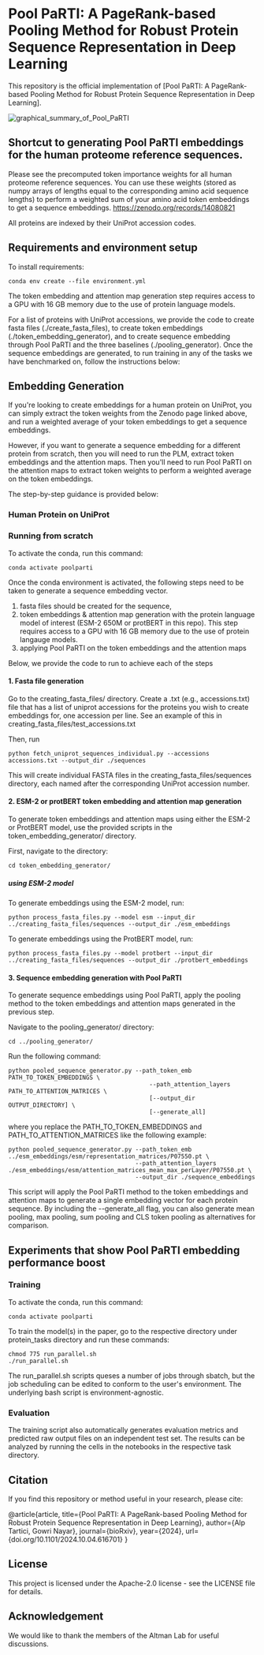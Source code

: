 

# Pool PaRTI: A PageRank-based Pooling Method for Robust Protein Sequence Representation in Deep Learning

This repository is the official implementation of [Pool PaRTI: A PageRank-based Pooling Method for Robust Protein Sequence Representation in Deep Learning]. 

![graphical_summary_of_Pool_PaRTI](https://github.com/user-attachments/assets/e237aafe-d0ed-42b5-ba40-abc04409c030)



## Shortcut to generating Pool PaRTI embeddings for the human proteome reference sequences.
Please see the precomputed token importance weights for all human proteome reference sequences. You can use these weights (stored as numpy arrays of lengths equal to the corresponding amino acid sequence lengths) to perform a weighted sum of your amino acid token embeddings to get a sequence embeddings.
https://zenodo.org/records/14080821 

All proteins are indexed by their UniProt accession codes.

## Requirements and environment setup

To install requirements:

```setup
conda env create --file environment.yml
```
The token embedding and attention map generation step requires access to a GPU with 16 GB memory due to the use of protein language models.

For a list of proteins with UniProt accessions, we provide the code to create fasta files (./create_fasta_files), to create token embeddings (./token_embedding_generator), and to create sequence embedding through Pool PaRTI and the three baselines (./pooling_generator). Once the sequence embeddings are generated, to run training in any of the tasks we have benchmarked on, follow the instructions below:

## Embedding Generation

If you're looking to create embeddings for a human protein on UniProt, you can simply extract the token weights from the Zenodo page linked above, and run a weighted average of your token embeddings to get a sequence embeddings.

However, if you want to generate a sequence embedding for a different protein from scratch, then you will need to run the PLM, extract token embeddings and the attention maps. Then you'll need to run Pool PaRTI on the attention maps to extract token weights to perform a weighted average on the token embeddings. 

The step-by-step guidance is provided below:

### Human Protein on UniProt



### Running from scratch


To activate the conda, run this command:

```activation
conda activate poolparti
```

Once the conda environment is activated, the following steps need to be taken to generate a sequence embedding vector.
1) fasta files should be created for the sequence,
2) token embeddings & attention map generation with the protein language model of interest (ESM-2 650M or protBERT in this repo). This step requires access to a GPU with 16 GB memory due to the use of protein langauge models.
3) applying Pool PaRTI on the token embeddings and the attention maps

Below, we provide the code to run to achieve each of the steps

#### 1. Fasta file generation

Go to the creating_fasta_files/ directory. Create a .txt (e.g., accessions.txt) file that has a list of uniprot accessions for the proteins you wish to create embeddings for, one accession per line. See an example of this in creating_fasta_files/test_accessions.txt

Then, run
```fasta run
python fetch_uniprot_sequences_individual.py --accessions accessions.txt --output_dir ./sequences
```

This will create individual FASTA files in the creating_fasta_files/sequences directory, each named after the corresponding UniProt accession number.

#### 2. ESM-2 or protBERT token embedding and attention map generation
To generate token embeddings and attention maps using either the ESM-2 or ProtBERT model, use the provided scripts in the token_embedding_generator/ directory.

First, navigate to the directory: 
```
cd token_embedding_generator/
```

##### using ESM-2 model

To generate embeddings using the ESM-2 model, run:
```
python process_fasta_files.py --model esm --input_dir ../creating_fasta_files/sequences --output_dir ./esm_embeddings

```

To generate embeddings using the ProtBERT model, run:
```
python process_fasta_files.py --model protbert --input_dir ../creating_fasta_files/sequences --output_dir ./protbert_embeddings
```

#### 3. Sequence embedding generation with Pool PaRTI
To generate sequence embeddings using Pool PaRTI, apply the pooling method to the token embeddings and attention maps generated in the previous step.

Navigate to the pooling_generator/ directory:

```
cd ../pooling_generator/
```
Run the following command:

```
python pooled_sequence_generator.py --path_token_emb PATH_TO_TOKEN_EMBEDDINGS \
                                        --path_attention_layers PATH_TO_ATTENTION_MATRICES \
                                        [--output_dir OUTPUT_DIRECTORY] \
                                        [--generate_all]
```
where you replace the PATH_TO_TOKEN_EMBEDDINGS and PATH_TO_ATTENTION_MATRICES like the following example:

```
python pooled_sequence_generator.py --path_token_emb ../esm_embeddings/esm/representation_matrices/P07550.pt \
                                    --path_attention_layers ./esm_embeddings/esm/attention_matrices_mean_max_perLayer/P07550.pt \
                                    --output_dir ./sequence_embeddings                                  
```

This script will apply the Pool PaRTI method to the token embeddings and attention maps to generate a single embedding vector for each protein sequence. By including the --generate_all flag, you can also generate mean pooling, max pooling, sum pooling and CLS token pooling as alternatives for comparison.


## Experiments that show Pool PaRTI embedding performance boost 
### Training

To activate the conda, run this command:

```activation
conda activate poolparti
```

To train the model(s) in the paper, go to the respective directory under protein_tasks directory and run these commands:

```train
chmod 775 run_parallel.sh
./run_parallel.sh
```

The run_parallel.sh scripts queses a number of jobs through sbatch, but the job scheduling can be edited to conform to the user's environment. The underlying bash script is environment-agnostic. 

### Evaluation

The training script also automatically generates evaluation metrics and predicted raw output files on an independent test set. The results can be analyzed by running the cells in the notebooks in the respective task directory.

## Citation

If you find this repository or method useful in your research, please cite:

@article{article,
  title={Pool PaRTI: A PageRank-based Pooling Method for Robust Protein Sequence Representation in Deep Learning},
  author={Alp Tartici, Gowri Nayar},
  journal={bioRxiv},
  year={2024},
  url={doi.org/10.1101/2024.10.04.616701}
}

## License
This project is licensed under the Apache-2.0 license - see the LICENSE file for details.

## Acknowledgement
We would like to thank the members of the Altman Lab for useful discussions.

